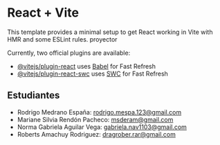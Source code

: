# React + Vite

This template provides a minimal setup to get React working in Vite with HMR and some ESLint rules.
proyector

Currently, two official plugins are available:

- [@vitejs/plugin-react](https://github.com/vitejs/vite-plugin-react/blob/main/packages/plugin-react/README.md) uses [Babel](https://babeljs.io/) for Fast Refresh
- [@vitejs/plugin-react-swc](https://github.com/vitejs/vite-plugin-react-swc) uses [SWC](https://swc.rs/) for Fast Refresh

## Estudiantes

- Rodrigo Medrano España: rodrigo.mespa.123@gmail.com
- Mariane Silvia Rendón Pacheco: msderam@gmail.com
- Norma Gabriela Aguilar Vega: gabriela.nav1103@gmail.com
- Roberts Amachuy Rodriguez: dragrober.rar@gmail.com
